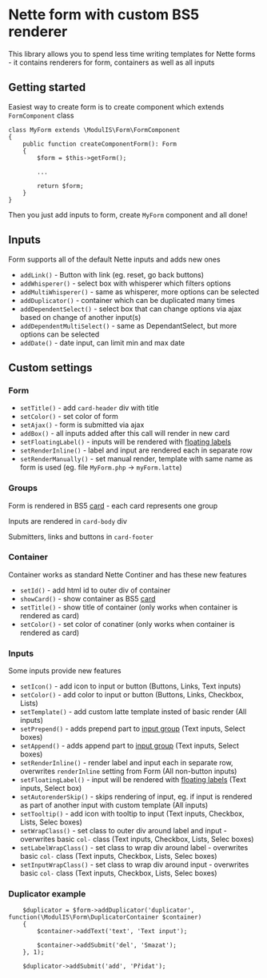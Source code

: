 # Nette form with custom BS5 renderer
This library allows you to spend less time writing templates for Nette forms - it contains renderers for form, containers as well as all inputs

## Getting started
Easiest way to create form is to create component which extends `FormComponent` class

```
class MyForm extends \ModulIS\Form\FormComponent
{
	public function createComponentForm(): Form
	{
		$form = $this->getForm();
		
		...
		
		return $form;
	}
}
```

Then you just add inputs to form, create `MyForm` component and all done!

## Inputs
Form supports all of the default Nette inputs and adds new ones

+ `addLink()` - Button with link (eg. reset, go back buttons)
+ `addWhisperer()` - select box with whisperer which filters options
+ `addMultiWhisperer()` - same as whisperer, more options can be selected
+ `addDuplicator()` - container which can be duplicated many times
+ `addDependentSelect()` - select box that can change options via ajax based on change of another input(s) 
+ `addDependentMultiSelect()` - same as DependantSelect, but more options can be selected 
+ `addDate()` - date input, can limit min and max date

## Custom settings

### Form

+ `setTitle()` - add `card-header` div with title
+ `setColor()` - set color of form
+ `setAjax()` - form is submitted via ajax
+ `addBox()` - all inputs added after this call will render in new card
+ `setFloatingLabel()` - inputs will be rendered with [floating labels](https://getbootstrap.com/docs/5.0/forms/floating-labels/)
+ `setRenderInline()` - label and input are rendered each in separate row
+ `setRenderManually()` - set manual render, template with same name as form is used (eg. file `MyForm.php` -> `myForm.latte`)

### Groups
Form is rendered in BS5 [card](https://getbootstrap.com/docs/5.0/components/card/) - each card represents one group

Inputs are rendered in `card-body` div

Submitters, links and buttons in `card-footer`

### Container
Container works as standard Nette Continer and has these new features

+ `setId()` - add html id to outer div of container
+ `showCard()` - show container as BS5 [card](https://getbootstrap.com/docs/5.0/components/card/)
+ `setTitle()` - show title of container (only works when container is rendered as card)
+ `setColor()` - set color of conatiner (only works when container is rendered as card)

### Inputs
Some inputs provide new features

+ `setIcon()` - add icon to input or button (Buttons, Links, Text inputs)
+ `setColor()` - add color to input or button (Buttons, Links, Checkbox, Lists)
+ `setTemplate()` - add custom latte template insted of basic render (All inputs)
+ `setPrepend()` - adds prepend part to [input group](https://getbootstrap.com/docs/5.0/forms/input-group/) (Text inputs, Select boxes)
+ `setAppend()` - adds append part to [input group](https://getbootstrap.com/docs/5.0/forms/input-group/) (Text inputs, Select boxes)
+ `setRenderInline()` - render label and input each in separate row, overwrites `renderInline` setting from Form (All non-button inputs)
+ `setFloatingLabel()` - input will be rendered with [floating labels](https://getbootstrap.com/docs/5.0/forms/floating-labels/) (Text inputs, Select box)
+ `setAutorenderSkip()` - skips rendering of input, eg. if input is rendered as part of another input with custom template (All inputs)
+ `setTooltip()` - add icon with tooltip to input (Text inputs, Checkbox, Lists, Selec boxes)
+ `setWrapClass()` - set class to outer div around label and input - overwrites basic `col-` class (Text inputs, Checkbox, Lists, Selec boxes)
+ `setLabelWrapClass()` - set class to wrap div around label - overwrites basic `col-` class (Text inputs, Checkbox, Lists, Selec boxes)
+ `setInputWrapClass()` - set class to wrap div around input - overwrites basic `col-` class (Text inputs, Checkbox, Lists, Selec boxes)

### Duplicator example
```
	$duplicator = $form->addDuplicator('duplicator', function(\ModulIS\Form\DuplicatorContainer $container)
	{
		$container->addText('text', 'Text input');

		$container->addSubmit('del', 'Smazat');
	}, 1);

	$duplicator->addSubmit('add', 'Přidat');
```
